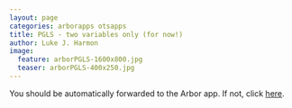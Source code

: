 ```yaml
---
layout: page
categories: arborapps otsapps
title: PGLS - two variables only (for now!)
author: Luke J. Harmon
image:
  feature: arborPGLS-1600x800.jpg
  teaser: arborPGLS-400x250.jpg
---
```


<meta http-equiv="refresh" content="0;url=http://arbor.arborworkflows.com/PGLS-twovars/">

You should be automatically forwarded to the Arbor app. If not, click <a href="http://arbor.arborworkflows.com/PGLS-twovars/">here</a>.
